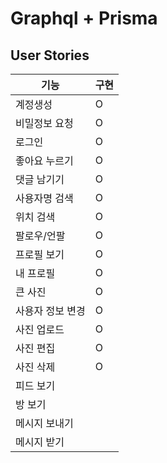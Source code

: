 # Graphql + Prisma


## User Stories

| 기능 | 구현 |
|---|---|
| 계정생성 | O |
| 비밀정보 요청 | O | 
| 로그인 | O |
| 좋아요 누르기 | O |
| 댓글 남기기 | O |
| 사용자명 검색 | O |
| 위치 검색 | O |
| 팔로우/언팔 | O |
| 프로필 보기 | O |
| 내 프로필 | O |
| 큰 사진 | O |
| 사용자 정보 변경 | O |
| 사진 업로드 | O |
| 사진 편집 | O |
| 사진 삭제 | O |
| 피드 보기 | |
| 방 보기 | |
| 메시지 보내기 | |
| 메시지 받기 | |